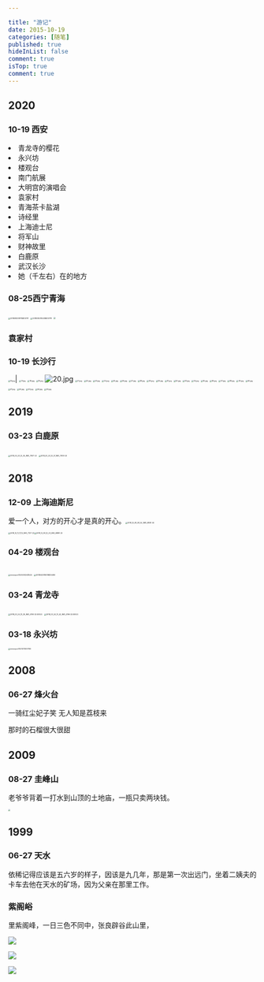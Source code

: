 ```yaml
---

title: "游记"
date: 2015-10-19 
categories: [随笔]
published: true
hideInList: false
comment: true 
isTop: true
comment: true
---
```






## 2020

### 10-19 西安



<li>青龙寺的樱花</li>
<li>永兴坊</li>
<li>楼观台</li>
<li>南门航展</li>
<li>大明宫的演唱会</li>
<li>袁家村</li>
<li>青海茶卡盐湖</li>
<li>诗经里</li>
<li>上海迪士尼</li>
<li>将军山</li>
<li>财神故里</li>
<li>白鹿原</li>
<li>武汉长沙</li>
<li>她（千左右）在的地方</li>
</ul>

### 08-25西宁青海



<img src="https://s2.loli.net/2022/07/15/hRG8nbQ1PINjCJm.jpg" alt="201808251911IMG0791" style="zoom:25%;" />

<img src="https://s2.loli.net/2022/07/15/Pk3BXs7E9D6SnwI.jpg" alt="201808231643IMG0718" style="zoom:25%;" />

<img src="https://s2.loli.net/2022/07/15/etYCguQ1f5nxrhD.jpg" style="zoom:25%;" />



### 袁家村



### 10-19 长沙行





<img src="http://pic.yupoo.com/imroots/965e8dd6/ff277bb5.jpg" alt="16.jpg" style="zoom:25%;" />|
<img src="http://pic.yupoo.com/imroots/cf123d3c/41a81fe2.jpg" alt="17.jpg" style="zoom:25%;" />
<img src="http://pic.yupoo.com/imroots/51235017/b9e444b7.jpg" alt="18.jpg" style="zoom:25%;" />
<img src="http://pic.yupoo.com/imroots/c21ffffa/93adb4d1.jpg" alt="19.jpg" style="zoom:25%;" />
![20.jpg](http://pic.yupoo.com/imroots/08abdf43/f7396758.jpg)
<img src="http://pic.yupoo.com/imroots/fb3a8c87/af7ce8ed.jpg" alt="21.jpg" style="zoom:25%;" />
<img src="http://pic.yupoo.com/imroots/ce7b71a0/a44c6c6b.jpg" alt="22.jpg" style="zoom:25%;" />
<img src="http://pic.yupoo.com/imroots/77762fdf/93a11543.jpg" alt="23.jpg" style="zoom:25%;" />
<img src="http://pic.yupoo.com/imroots/fe2225ed/42ce12e5.jpg" alt="24.jpg" style="zoom:25%;" />
<img src="http://pic.yupoo.com/imroots/60ce9002/1298f3ce.jpg" alt="25.jpg" style="zoom:25%;" />
<img src="http://pic.yupoo.com/imroots/1932a631/dd0af117.jpg" alt="26.jpg" style="zoom:25%;" />
<img src="http://pic.yupoo.com/imroots/9694a393/33f06bae.jpg" alt="27.jpg" style="zoom:25%;" />
<img src="http://pic.yupoo.com/imroots/047dd176/ff5a4d26.jpg" alt="28.jpg" style="zoom:25%;" />
<img src="http://pic.yupoo.com/imroots/ec393ff9/df44ab6f.jpg" alt="29.jpg" style="zoom:25%;" />
<img src="http://pic.yupoo.com/imroots/fc4fc02f/dc1ceaf2.jpg" alt="30.jpg" style="zoom:25%;" />
<img src="http://pic.yupoo.com/imroots/aab1088f/552546b4.jpg" alt="31.jpg" style="zoom:25%;" />
<img src="http://pic.yupoo.com/imroots/f9cfc62f/2ece1939.jpg" alt="32.jpg" style="zoom:25%;" />
<img src="http://pic.yupoo.com/imroots/6646f67d/9d09db8f.jpg" alt="33.jpg" style="zoom:25%;" />
<img src="http://pic.yupoo.com/imroots/6f3b17e1/3f9ad830.jpg" alt="34.jpg" style="zoom:25%;" />
<img src="http://pic.yupoo.com/imroots/612f47a9/848ca157.jpg" alt="35.jpg" style="zoom:25%;" />
<img src="http://pic.yupoo.com/imroots/c19f49c0/054f7d94.jpg" alt="36.jpg" style="zoom:25%;" />
<img src="http://pic.yupoo.com/imroots/7e318859/559d9e75.jpg" alt="37.jpg" style="zoom:25%;" />
<img src="http://pic.yupoo.com/imroots/72aee54d/2e01514c.jpg" alt="38.jpg" style="zoom:25%;" />
<img src="http://pic.yupoo.com/imroots/d2b6f352/fda58d3d.jpg" alt="39.jpg" style="zoom:25%;" />
<img src="http://pic.yupoo.com/imroots/237cae4c/e2c53bd2.jpg" alt="40.jpg" style="zoom:25%;" />
<img src="http://pic.yupoo.com/imroots/244ee3f8/b1c80ad0.jpg" alt="41.jpg" style="zoom:25%;" />
<img src="http://pic.yupoo.com/imroots/6708b10f/63f11166.jpg" alt="42.jpg" style="zoom:25%;" />
<img src="http://pic.yupoo.com/imroots/99fd4d8b/f37f6080.jpg" alt="43.jpg" style="zoom:25%;" />
<img src="http://pic.yupoo.com/imroots/552e62db/e58b9da4.jpg" alt="44.jpg" style="zoom:25%;" />
<img src="http://pic.yupoo.com/imroots/44792f30/0747e187.jpg" alt="45.jpg" style="zoom:25%;" />

## 2019

### 03-23 白鹿原



<img src="https://s2.loli.net/2022/07/15/gfWozhSGbFjU9vO.jpg" alt="2019_03_23_12_05_IMG_7937 (2)" style="zoom:25%;" />

<img src="https://s2.loli.net/2022/07/15/SIgp7beJrfHF8wB.jpg" alt="2019_03_23_12_37_IMG_7939 (2)" style="zoom:25%;" />

## 2018

### 12-09 上海迪斯尼

爱一个人，对方的开心才是真的开心。<img src="https://s2.loli.net/2022/07/15/D5OcAKa7sCbIdl6.jpg" alt="2018_12_08_08_52_IMG_6828 (4)" style="zoom:25%;" />

<img src="https://s2.loli.net/2022/07/15/N9v3Dbp657LHRyQ.jpg" alt="2018_12_11_17_12_IMG_7127 (2)" style="zoom:25%;" /><img src="https://s2.loli.net/2022/07/15/tM1TmXnpbgo7su5.jpg" alt="2018_12_09_12_23_IMG_6898 (2)" style="zoom:25%;" />



### 04-29 楼观台

### 

<img src="https://s2.loli.net/2022/07/15/N2v4YBxsykjSzDW.jpg" alt="mmexport1525000248524" style="zoom:25%;" />

<img src="https://s2.loli.net/2022/07/15/afXM2o6lZJrF8Oq.jpg" alt="201804291651IMG4484 " style="zoom:25%;" />

### 03-24 青龙寺

<img src="https://s2.loli.net/2022/07/15/9lJXp8r4WiaeLZR.jpg" alt="2018_03_24_13_35_IMG_4190 (2)(0002)" style="zoom:25%;" />

<img src="https://s2.loli.net/2022/07/15/luID6ThVsm8XekG.jpg" alt="2018_03_24_13_42_IMG_4196 (2)(0002)" style="zoom:25%;" />



### 03-18 永兴坊



<img src="https://s2.loli.net/2022/07/15/ytcJlgI52huEjPw.jpg" alt="mmexport1521373001760" style="zoom: 25%;" />

## 2008

### 06-27 烽火台




一骑红尘妃子笑 无人知是荔枝来

那时的石榴很大很甜

## 2009

### 08-27 圭峰山


老爷爷背着一打水到山顶的土地庙，一瓶只卖两块钱。

<img src="https://s2.loli.net/2022/07/15/3swVLJbv7QhytGI.jpg" style="zoom:25%;" />

## 1999

### 06-27 天水




依稀记得应该是五六岁的样子，因该是九几年，那是第一次出远门，坐着二姨夫的卡车去他在天水的矿场，因为父亲在那里工作。



### 紫阁峪

里紫阁峰，一日三色不同中，张良辟谷此山里，



![](https://s2.loli.net/2022/07/15/gzvCDlomIAFaE2t.jpg)

![](https://s2.loli.net/2022/07/15/wG3MCVxkOo4iBYq.jpg)

![](https://s2.loli.net/2022/07/15/rQS9WjNxZdtVXg6.jpg)